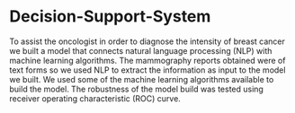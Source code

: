 # Decision-Support-System
To assist the oncologist in order to diagnose the intensity of breast cancer we built a model that connects natural language processing (NLP) with machine learning algorithms. The mammography reports obtained were of text forms so we used NLP to extract the information as input to the model we built. We used some of the machine learning algorithms available to build the model. The robustness of the model build was tested using receiver operating characteristic (ROC) curve.